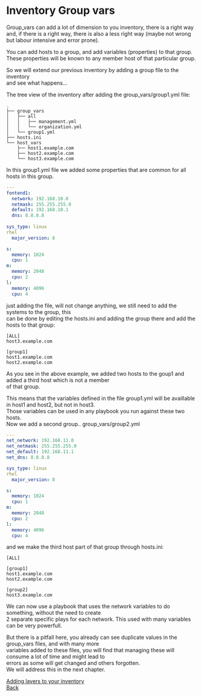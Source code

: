 # Inventory Group vars

Group_vars can add a lot of dimension to you inventory, there is a right way  
and, if there is a right way, there is also a less right way (maybe not wrong  
but labour intensive and error prone).  

You can add hosts to a group, and add variables (properties) to that group.  
These properties will be known to any member host of that particular group.  

So we will extend our previous inventory by adding a group file to the inventory  
and see what happens...  

The tree view of the inventory after adding the group_vars/group1.yml file:  
````
.
├── group_vars
│   ├── all
│   │   ├── management.yml
│   │   └── organization.yml
│   └── group1.yml
├── hosts.ini
└── host_vars
    ├── host1.example.com
    ├── host2.example.com
    └── host3.example.com
````
In this group1.yml file we added some properties that are common for all hosts in this group.

````yaml
---
fontend1:
  network: 192.168.10.0
  netmask: 255.255.255.0
  default: 192.168.10.1
  dns: 8.8.8.8
  
sys_type: linux
rhel
  major_version: 8

s: 
  memory: 1024
  cpu: 1
m:
  memory: 2048
  cpu: 2
l:
  memory: 4096
  cpu: 4
````
just adding the file, will not change anything, we still need to add the systems to the group, this  
can be done by editing the hosts.ini and adding the group there and add the hosts to that group:  
````
[ALL]
host3.example.com

[group1]
host1.example.com
host2.example.com
````
As you see in the above example, we added two hosts to the goup1 and added a third host which is not a member  
of that group.  

This means that the variables defined in the file group1.yml will be availlable in host1 and host2, but not in host3.  
Those variables can be used in any playbook you run against these two hosts.  
Now we add a second group.. group_vars/group2.yml  
````yaml
---
net_network: 192.168.11.0
net_netmask: 255.255.255.0
net_default: 192.168.11.1
net_dns: 8.8.8.8

sys_type: linux
rhel
  major_version: 8

s:
  memory: 1024
  cpu: 1
m:
  memory: 2048
  cpu: 2
l:
  memory: 4096
  cpu: 4
````
and we make the third host part of that group through hosts.ini:
````
[ALL]

[group1]
host1.example.com
host2.example.com

[group2]
host3.example.com
````
We can now use a playbook that uses the network variables to do something, without the need to create   
2 separate specific plays for each network. This used with many variables can be very powerfull.  

But there is a pitfall here, you already can see duplicate values in the group_vars files, and with many more   
variables added to these files, you will find that managing these will consume a lot of time and might lead to  
errors as some will get changed and others forgotten.  
We will address this in the next chapter.  

[Adding layers to your inventory](inventory_multi_layers.md)  
[Back](inventory_group_vars.md)  

